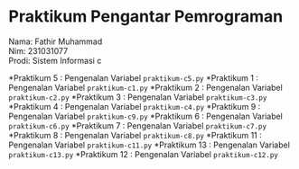 # Praktikum Pengantar Pemrograman
<div> Nama: Fathir Muhammad </div>
<div> Nim: 231031077 </div>
<div> Prodi: Sistem Informasi c </div>

*Praktikum 5 : Pengenalan Variabel `praktikum-c5.py`
*Praktikum 1 : Pengenalan Variabel `praktikum-c1.py`
*Praktikum 2 : Pengenalan Variabel `praktikum-c2.py`
*Praktikum 3 : Pengenalan Variabel `praktikum-c3.py`
*Praktikum 4 : Pengenalan Variabel `praktikum-c4.py`
*Praktikum 9 : Pengenalan Variabel `praktikum-c9.py`
*Praktikum 6 : Pengenalan Variabel `praktikum-c6.py`
*Praktikum 7 : Pengenalan Variabel `praktikum-c7.py`
*Praktikum 8 : Pengenalan Variabel `praktikum-c8.py`
*Praktikum 11 : Pengenalan Variabel `praktikum-c11.py`
*Praktikum 13 : Pengenalan Variabel `praktikum-c13.py`
*Praktikum 12 : Pengenalan Variabel `praktikum-c12.py`









